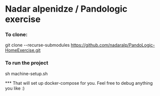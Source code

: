 # Nadar alpenidze / Pandologic exercise

### To clone:
git clone --recurse-submodules https://github.com/nadaralp/PandoLogic-HomeExercise.git


### To run the project
sh machine-setup.sh

*** That will set up docker-compose for you. Feel free to debug anything you like :)